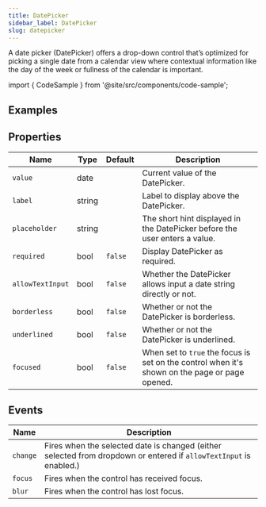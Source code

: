 ```yaml
---
title: DatePicker
sidebar_label: DatePicker
slug: datepicker
---
```


A date picker (DatePicker) offers a drop-down control that’s optimized for picking a single date from a calendar view where contextual information like the day of the week or fullness of the calendar is important.

import { CodeSample } from '@site/src/components/code-sample';

## Examples

<CodeSample src="https://python-datepicker-example.pgletio.repl.co" height="450px"
    python="https://github.com/pglet/examples/blob/main/python/controls/datepicker_control.py"
    bash="https://github.com/pglet/examples/blob/main/bash/controls/datepicker.sh"
    />

## Properties

| Name           | Type   | Default | Description |
| -------------- | ------ | ------- | ----------- |
| `value`        | date   |         | Current value of the DatePicker. |
| `label`        | string |         | Label to display above the DatePicker.  |
| `placeholder`  | string |         | The short hint displayed in the DatePicker before the user enters a value. |
| `required`     | bool   | `false` | Display DatePicker as required. |
| `allowTextInput` | bool   | `false` | Whether the DatePicker allows input a date string directly or not. |
| `borderless`   | bool   | `false` | Whether or not the DatePicker is borderless. |
| `underlined`   | bool   | `false` | Whether or not the DatePicker is underlined. |
| `focused`      | bool   | `false` | When set to `true` the focus is set on the control when it's shown on the page or page opened. |

## Events

| Name      | Description |
| --------- | ----------- |
| `change`  | Fires when the selected date is changed (either selected from dropdown or entered if `allowTextInput` is enabled.) |
| `focus`   | Fires when the control has received focus. |
| `blur`    | Fires when the control has lost focus. |
